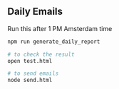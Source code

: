 ## Daily Emails

Run this after 1 PM Amsterdam time

```bash
npm run generate_daily_report

# to check the result
open test.html

# to send emails
node send.html
```